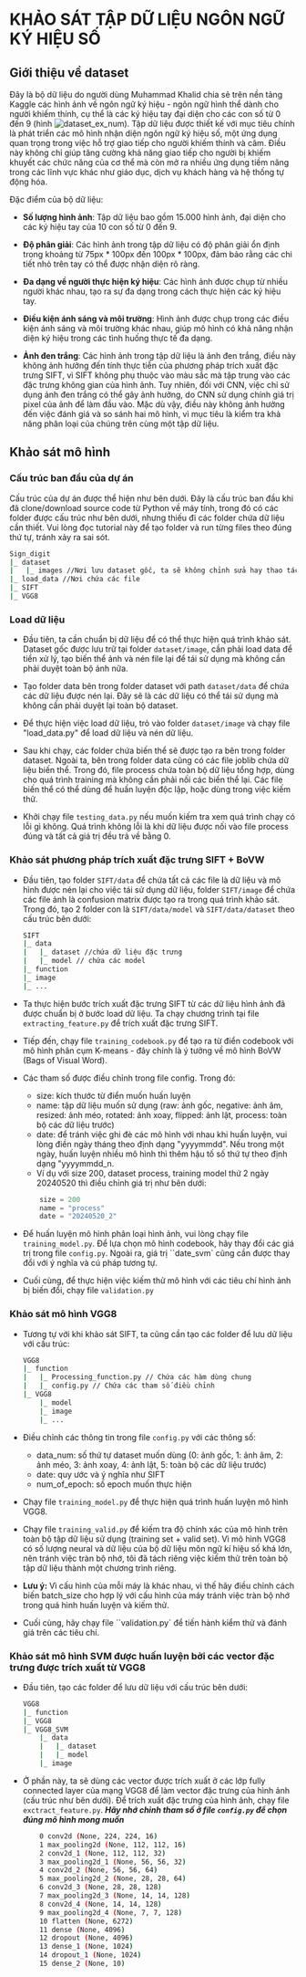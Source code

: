 # KHẢO SÁT TẬP DỮ LIỆU NGÔN NGỮ KÝ HIỆU SỐ

## Giới thiệu về dataset

Đây là bộ dữ liệu do người dùng Muhammad Khalid chia sẻ trên nền tảng Kaggle các hình ảnh về ngôn ngữ ký hiệu - ngôn ngữ hình thể dành cho người khiếm thính, cụ thể là các ký hiệu tay đại diện cho các con số từ 0 đến 9 (hình ![dataset_ex_num](figs:dataset_ex_num)). Tập dữ liệu được thiết kế với mục tiêu chính là phát triển các mô hình nhận diện ngôn ngữ ký hiệu số, một ứng dụng quan trọng trong việc hỗ trợ giao tiếp cho người khiếm thính và câm. Điều này không chỉ giúp tăng cường khả năng giao tiếp cho người bị khiếm khuyết các chức năng của cơ thể mà còn mở ra nhiều ứng dụng tiềm năng trong các lĩnh vực khác như giáo dục, dịch vụ khách hàng và hệ thống tự động hóa.

Đặc điểm của bộ dữ liệu:

- **Số lượng hình ảnh**: Tập dữ liệu bao gồm 15.000 hình ảnh, đại diện cho các ký hiệu tay của 10 con số từ 0 đến 9. 

- **Độ phân giải**: Các hình ảnh trong tập dữ liệu có độ phân giải ổn định trong khoảng từ 75px * 100px đến 100px * 100px, đảm bảo rằng các chi tiết nhỏ trên tay có thể được nhận diện rõ ràng.

- **Đa dạng về người thực hiện ký hiệu**: Các hình ảnh được chụp từ nhiều người khác nhau, tạo ra sự đa dạng trong cách thực hiện các ký hiệu tay.

- **Điều kiện ánh sáng và môi trường**: Hình ảnh được chụp trong các điều kiện ánh sáng và môi trường khác nhau, giúp mô hình có khả năng nhận diện ký hiệu trong các tình huống thực tế đa dạng.

- **Ảnh đen trắng**: Các hình ảnh trong tập dữ liệu là ảnh đen trắng, điều này không ảnh hưởng đến tính thực tiễn của phương pháp trích xuất đặc trưng SIFT, vì SIFT không phụ thuộc vào màu sắc mà tập trung vào các đặc trưng không gian của hình ảnh. Tuy nhiên, đối với CNN, việc chỉ sử dụng ảnh đen trắng có thể gây ảnh hưởng, do CNN sử dụng chính giá trị pixel của ảnh để làm đầu vào. Mặc dù vậy, điều này không ảnh hưởng đến việc đánh giá và so sánh hai mô hình, vì mục tiêu là kiểm tra khả năng phân loại của chúng trên cùng một tập dữ liệu.

## Khảo sát mô hình

### Cấu trúc ban đầu của dự án

Cấu trúc của dự án được thể hiện như bên dưới. Đây là cấu trúc ban đầu khi đã clone/download source code từ Python về máy tính, trong đó có các folder được cấu trúc như bên dưới, nhưng thiếu đi các folder chứa dữ liệu cần thiết. Vui lòng đọc tutorial này để tạo folder và run từng files theo đúng thứ tự, tránh xảy ra sai sót.

``` bash
Sign_digit
|_ dataset
|   |_ images //Nơi lưu dataset gốc, ta sẽ không chỉnh sửa hay thao tác với dữ liệu ở folder này
|_ load_data //Nơi chứa các file
|_ SIFT 
|_ VGG8
```

### Load dữ liệu

- Đầu tiên, ta cần chuẩn bị dữ liệu để có thể thực hiện quá trình khảo sát. Dataset gốc được lưu trữ tại folder ```dataset/image```, cần phải load data để tiền xử lý, tạo biến thể ảnh và nén file lại để tái sử dụng mà không cần phải duyệt toàn bộ ảnh nữa. 
    
- Tạo folder data bên trong folder dataset với path ```dataset/data``` để chứa các dữ liệu được nén lại. Đây sẽ là các dữ liệu có thể tái sử dụng mà không cần phải duyệt lại toàn bộ dataset.

- Để thực hiện việc load dữ liệu, trỏ vào folder ```dataset/image``` và chạy file "load_data.py" để load dữ liệu và nén dữ liệu.

- Sau khi chạy, các folder chứa biến thể sẽ được tạo ra bên trong folder dataset. Ngoài ta, bên trong folder data cũng có các file joblib chứa dữ liệu biến thể. Trong đó, file process chứa toàn bộ dữ liệu tổng hợp, dùng cho quá trình training mà không cần phải nối các biến thể lại. Các file biến thể có thể dùng để huấn luyện độc lập, hoặc dùng trong việc kiếm thử.

- Khởi chạy file ```testing_data.py``` nếu muốn kiếm tra xem quá trình chạy có lỗi gì không. Quá trình không lỗi là khi dữ liệu được nối vào file process đúng và tất cả giá trị đều trả về bằng 0.

### Khảo sát phương pháp trích xuất đặc trưng SIFT + BoVW

- Đầu tiên, tạo folder ```SIFT/data``` để chứa tất cả các file là dữ liệu và mô hình được nén lại cho việc tái sử dụng dữ liệu, folder ```SIFT/image``` để chứa các file ảnh là confusion matrix được tạo ra trong quá trình khảo sát. Trong đó, tạo 2 folder con là ```SIFT/data/model``` và ```SIFT/data/dataset``` theo cấu trúc bên dưới:

    ```bash
    SIFT
    |_ data
    |   |_ dataset //chứa dữ liệu đặc trưng
    |   |_ model // chứa các model
    |_ function
    |_ image
    |_ ...
    
    ```

- Ta thực hiện bước trích xuất đặc trưng SIFT từ các dữ liệu hình ảnh đã được chuẩn bị ở bước load dữ liệu. Ta chạy chương trình tại file ```extracting_feature.py``` để trích xuất đặc trưng SIFT.

- Tiếp đến, chạy file ```training_codebook.py``` để tạo ra từ điển codebook với mô hình phân cụm K-means - đây chính là ý tưởng về mô hình BoVW (Bags of Visual Word). 

- Các tham số được điều chỉnh trong file config. Trong đó:
    - size: kích thước từ điển muốn huấn luyện
    - name: tập dữ liệu muốn sử dụng (raw: ảnh gốc, negative: ảnh âm, resized: ảnh méo, rotated: ảnh xoay, flipped: ảnh lật, process: toàn bộ các dữ liệu trước)
    - date: để tránh việc ghi đè các mô hình với nhau khi huấn luyện, vui lòng điền ngày tháng theo định dạng "yyyymmdd". Nếu trong một ngày, huấn luyện nhiều mô hình thì thêm hậu tố số thứ tự theo định dạng "yyyymmdd_n.
    - Ví dụ với size 200, dataset process, training model thứ 2 ngày 20240520 thì điều chỉnh giá trị như bên dưới:
    ```python
        size = 200
        name = "process"
        date = "20240520_2"
    ```

- Để huấn luyện mô hình phân loại hình ảnh, vui lòng chạy file ```training_model.py```. Để lựa chọn mô hình codebook, hãy thay đổi các giá trị trong file ```config.py```. Ngoài ra, giá trị ``date_svm` cũng cần được thay đổi với ý nghĩa và cú pháp tương tự.

- Cuối cùng, để thực hiện việc kiếm thử mô hình với các tiêu chí hình ảnh bị biến đổi, chạy file ```validation.py```

### Khảo sát mô hình VGG8

- Tương tự với khi khảo sát SIFT, ta cũng cần tạo các folder để lưu dữ liệu với cấu trúc:
    ```bash
    VGG8
    |_ function
    |   |_ Processing_function.py // Chứa các hàm dùng chung
    |   |_ config.py // Chứa các tham số điều chỉnh
    |_ VGG8
        |_ model
        |_ image
        |_ ...
    ```

- Điều chỉnh các thông tin trong file ```config.py``` với các thông số:
    - data_num: số thứ tự dataset muốn dùng (0: ảnh gốc, 1: ảnh âm, 2: ảnh méo, 3: ảnh xoay, 4: ảnh lật, 5: toàn bộ các dữ liệu trước)
    - date: quy ước và ý nghĩa như SIFT
    - num_of_epoch: số epoch muốn thực hiện

- Chạy file ```training_model.py``` để thực hiện quá trình huấn luyện mô hình VGG8.

- Chạy file ```training_valid.py``` để kiếm tra độ chính xác của mô hình trên toàn bộ tập dữ liệu sử dụng (training set + valid set). Vì mô hình VGG8 có số lượng neural và dữ liệu của bộ dữ liệu môn ngữ kí hiệu số khá lớn, nên tránh việc tràn bộ nhớ, tôi đã tách riêng việc kiếm thử trên toàn bộ tập dữ liệu thành một chương trình riêng.

- **Lưu ý:** Vì cấu hình của mỗi máy là khác nhau, vì thế hãy điều chỉnh cách biến batch_size cho hợp lý với cấu hình của máy tránh việc tràn bộ nhớ trong quá hình huấn luyện và kiếm thử.

- Cuối cùng, hãy chạy file ``validation.py` để tiến hành kiểm thử và đánh giá trên các tiêu chí.

### Khảo sát mô hình SVM được huấn luyện bởi các vector đặc trưng được trích xuất từ VGG8

- Đầu tiên, tạo các folder để lưu dữ liệu với cấu trúc bên dưới:

    ```bash
    VGG8
    |_ function
    |_ VGG8
    |_ VGG8_SVM
        |_ data
        |   |_ dataset
        |   |_ model
        |_ image

    ```

- Ở phần này, ta sẽ dùng các vector được trích xuất ở các lớp fully connected layer của mạng VGG8 để làm vector đặc trưng của hình ảnh (cấu trúc như bên dưới). Để trích xuất đặc trưng của hình ảnh, chạy file ```exctract_feature.py```. ***Hãy nhớ chỉnh tham số ở file ```config.py``` để chọn đúng mô hình mong muốn*** 

    ```bash
        0 conv2d (None, 224, 224, 16)
        1 max_pooling2d (None, 112, 112, 16)
        2 conv2d_1 (None, 112, 112, 32)
        3 max_pooling2d_1 (None, 56, 56, 32)
        4 conv2d_2 (None, 56, 56, 64)
        5 max_pooling2d_2 (None, 28, 28, 64)
        6 conv2d_3 (None, 28, 28, 128)
        7 max_pooling2d_3 (None, 14, 14, 128)
        8 conv2d_4 (None, 14, 14, 128)
        9 max_pooling2d_4 (None, 7, 7, 128)
        10 flatten (None, 6272)
        11 dense (None, 4096)
        12 dropout (None, 4096)
        13 dense_1 (None, 1024)
        14 dropout_1 (None, 1024)
        15 dense_2 (None, 10)
    ```